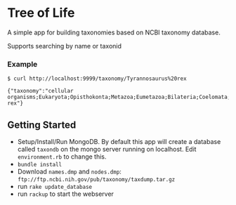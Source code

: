 # Tree of Life

A simple app for building taxonomies based on NCBI taxonomy database.

Supports searching by name or taxonid

### Example

```
$ curl http://localhost:9999/taxonomy/Tyrannosaurus%20rex

{"taxonomy":"cellular
organisms;Eukaryota;Opisthokonta;Metazoa;Eumetazoa;Bilateria;Coelomata;Deuterostomia;Chordata;Craniata;Vertebrata;Gnathostomata;Teleostomi;Euteleostomi;Sarcopterygii;Tetrapoda;Amniota;Sauropsida;Sauria;Archosauria;Dinosauria;Saurischia;Theropoda;Coelurosauria;Tyrannosauridae;Tyrannosaurus;Tyrannosaurus
rex"}
```

## Getting Started

- Setup/Install/Run MongoDB. By default this app will create a database
  called `taxondb` on the mongo server running on localhost. Edit
`environment.rb` to change this.
- `bundle install`
- Download `names.dmp` and `nodes.dmp`:
  `ftp://ftp.ncbi.nih.gov/pub/taxonomy/taxdump.tar.gz`
- run `rake update_database`
- run `rackup` to start the webserver
